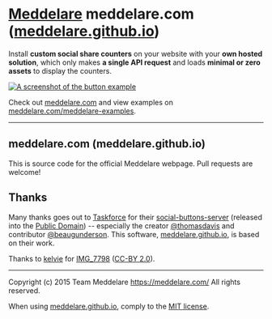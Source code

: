 # [Meddelare](https://meddelare.com/) meddelare.com ([meddelare.github.io](https://github.com/meddelare/meddelare.github.io))


Install **custom social share counters** on your website with your **own hosted solution**, which only makes **a single API request** and loads **minimal or zero assets** to display the counters.

[![A screenshot of the button example](https://cloud.githubusercontent.com/assets/1398544/8511166/5c92d0b2-230b-11e5-895a-d3b67da749b5.png)](https://meddelare.com/)

Check out [meddelare.com](https://meddelare.com/) and view examples on [meddelare.com/meddelare-examples](https://meddelare.com/meddelare-examples).



---



## meddelare.com (meddelare.github.io)

This is source code for the official Meddelare webpage. Pull requests are welcome!



## Thanks

Many thanks goes out to [Taskforce](https://taskforce.is/) for their [social-buttons-server](https://github.com/tfrce/social-buttons-server) (released into the [Public Domain](https://github.com/tfrce/social-buttons-server/tree/faf1a41e5d2d44b7e6de460b9369f11437095af1)) -- especially the creator [@thomasdavis](https://github.com/thomasdavis) and contributor [@beaugunderson](https://github.com/beaugunderson). This software, [meddelare.github.io](https://github.com/meddelare/meddelare.github.io), is based on their work.

Thanks to <a href="https://secure.flickr.com/photos/99120948@N08/">kelvie</a> for <a href="https://secure.flickr.com/photos/99120948@N08/19273986309/">IMG_7798</a> (<a href="https://creativecommons.org/licenses/by/2.0/">CC-BY 2.0</a>).
    


---

Copyright (c) 2015 Team Meddelare <https://meddelare.com/> All rights reserved.

When using [meddelare.github.io](https://github.com/meddelare/meddelare.github.io), comply to the [MIT license](https://opensource.org/licenses/MIT).
